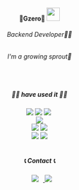 <div align='center'>
  <h4 align="center">
    🐣Gzero🐣
    <img width="30" src="https://user-images.githubusercontent.com/75469131/213887734-1f8f0fb6-4395-4aa6-b828-3b44b96d8f0f.gif" />
  </h4>
  <h6 align="center">Backend Developer👩‍💻</h6>
  <h6 align="center">I'm a growing sprout🌱</h6>
</div>
<br/> 
<div align='center'>
<h5>✍🏻 have used it ✍🏻</h5>
<img src="https://img.shields.io/badge/Java-007396?style=flat-square&logo=OpenJDK&logoColor=white"/>
<img src="https://img.shields.io/badge/c++-00599C?style=flat-false&logo=c%2B%2B&logoColor=white">
<img src="https://img.shields.io/badge/Python-3766AB?style=flat-false&logo=Python&logoColor=white"/></a>&nbsp 
<br/>
<img src="https://img.shields.io/badge/javascript-F7DF1E?style=flat-false&logo=javascript&logoColor=black"> 
<br/> 
<img src="https://img.shields.io/badge/mysql-4479A1?style=flat-false&logo=mysql&logoColor=white"> 
<img src="https://img.shields.io/badge/oracle-F80000?style=flat-false&logo=oracle&logoColor=white">
<br/>
<img src="https://img.shields.io/badge/github-181717?style=flat-false&logo=github&logoColor=white">
<img src="https://img.shields.io/badge/git-F05032?style=flat-false&logo=git&logoColor=white">
</div>
<br/> 
<div align='center'>
<h5>📞 Contact 📞</h5>
<a href="https://www.instagram.com/o______og">
    <img 
        src="http://img.shields.io/badge/- Instagram -black?style=flat&logo=Instagram&link=https://www.instagram.com/o______og/"
        style="height : auto; margin-left : 10px; margin-right : 10px;"/>
<a href="mailto:gzero1016@gmail.com"><img src="https://img.shields.io/badge/ Gmail -d14836?style=flat-false&logo=Gmail&logoColor=white&link=gzero1016@gmail.com"/></a>
</div>
<!---
<div align='center'>
    
[![minseon yu's GitHub stats](https://github-readme-stats.vercel.app/api?username=gzero1016&layout=compact&theme=nord)](https://github.com/gzero1016/github-readme-stats)
![Top Langs](https://github-readme-stats.vercel.app/api/top-langs/?username=gzero1016&layout=compact&theme=nord)
</div>

<a href="https://hits.seeyoufarm.com"><img src="https://hits.seeyoufarm.com/api/count/incr/badge.svg?url=https%3A%2F%2Fgithub.com%2Fgzero1016%2Fhit-counter&count_bg=%23D65A5A&title_bg=%23060606&icon=&icon_color=%23E7E7E7&title=Github&edge_flat=false"/></a>
